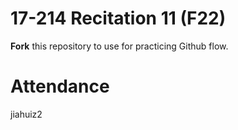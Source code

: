 # 17-214 Recitation 11 (F22)
**Fork** this repository to use for practicing Github flow.

# Attendance
jiahuiz2